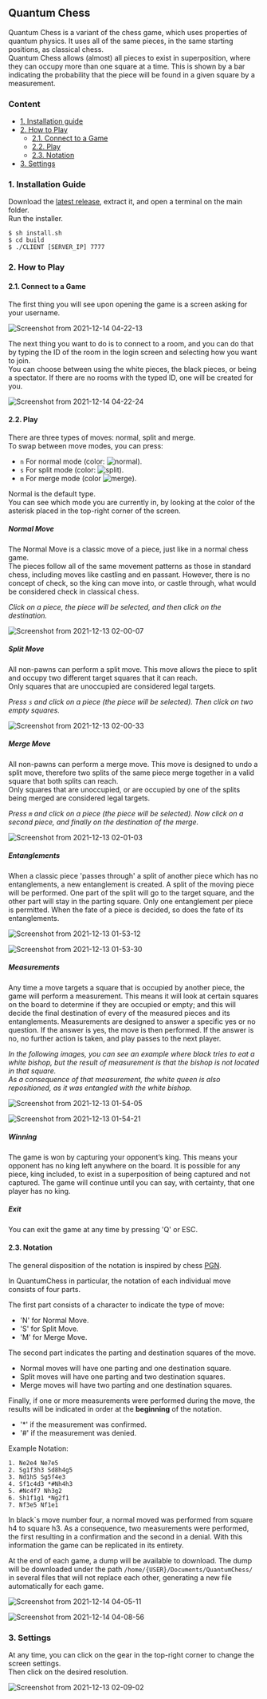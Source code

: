 ## Quantum Chess

Quantum Chess is a variant of the chess game, which uses properties of quantum physics. It uses all of the same pieces, in the same starting positions, as classical chess.\
Quantum Chess allows (almost) all pieces to exist in superposition, where they can occupy more than one square at a time. This is shown by a bar indicating the probability that the piece will be found in a given square by a measurement.

### Content

* [1. Installation guide](#1-installation-guide)
* [2. How to Play](#2-how-to-play)
  * [2.1. Connect to a Game](#21-connect-to-a-game)
  * [2.2. Play](#22-play)
  * [2.3. Notation](#23-notation)
* [3. Settings](#3-settings)

### 1. Installation Guide
Download the [latest release](https://github.com/NicoDeGiacomo/TDP1-TPF/releases/latest), extract it, and open a terminal on the main folder.\
Run the installer.
```shell
$ sh install.sh
$ cd build
$ ./CLIENT [SERVER_IP] 7777
```

### 2. How to Play
#### 2.1. Connect to a Game
The first thing you will see upon opening the game is a screen asking for your username.

![Screenshot from 2021-12-14 04-22-13](https://user-images.githubusercontent.com/11294851/145952105-0e9100e8-0fa1-42c7-86f5-378cc996d0f6.png)

The next thing you want to do is to connect to a room, and you can do that by typing the ID of the room in the login screen and selecting how you want to join.\
You can choose between using the white pieces, the black pieces, or being a spectator. If there are no rooms with the typed ID, one will be created for you.

![Screenshot from 2021-12-14 04-22-24](https://user-images.githubusercontent.com/11294851/145952343-4f01423c-cf03-4df0-93a2-89c574d569de.png)

#### 2.2. Play
There are three types of moves: normal, split and merge.  
To swap between move modes, you can press:
 - `n` For normal mode (color: ![normal](https://via.placeholder.com/15/00ffff/000000?text=+)).
 - `s` For split mode (color: ![split](https://via.placeholder.com/15/fa0fb4/000000?text=+)).
 - `m` For merge mode (color ![merge](https://via.placeholder.com/15/008000/000000?text=+)).

Normal is the default type.\
You can see which mode you are currently in, by looking at the color of the asterisk placed in the top-right corner of the screen.

##### Normal Move
The Normal Move is a classic move of a piece, just like in a normal chess game.\
The pieces follow all of the same movement patterns as those in standard chess, including moves like castling and en passant. However, there is no concept of check, so the king can move into, or castle through, what would be considered check in classical chess.

_Click on a piece, the piece will be selected, and then click on the destination._

![Screenshot from 2021-12-13 02-00-07](https://user-images.githubusercontent.com/11294851/145755023-b90e8673-df0d-4b26-ace4-9778fd9388ea.png)

##### Split Move
All non-pawns can perform a split move. This move allows the piece to split and occupy two different target squares that it can reach.\
Only squares that are unoccupied are considered legal targets.

_Press `s` and click on a piece (the piece will be selected). Then click on two empty squares._

![Screenshot from 2021-12-13 02-00-33](https://user-images.githubusercontent.com/11294851/145755051-8d61c87e-0bcd-4a75-803d-6a997ac67fc5.png)

##### Merge Move
All non-pawns can perform a merge move. This move is designed to undo a split move, therefore two splits of the same piece merge together in a valid square that both splits can reach.\
Only squares that are unoccupied, or are occupied by one of the splits being merged are considered legal targets.

_Press `m` and click on a piece (the piece will be selected). Now click on a second piece, and finally on the destination of the merge._

![Screenshot from 2021-12-13 02-01-03](https://user-images.githubusercontent.com/11294851/145755131-5020a76b-50f7-4197-b7ca-7895c33c7a69.png)

##### Entanglements
When a classic piece 'passes through' a split of another piece which has no entanglements, a new entanglement is created.
A split of the moving piece will be performed. One part of the split will go to the target square, and the other part will stay in the parting square.
Only one entanglement per piece is permitted. When the fate of a piece is decided, so does the fate of its entanglements.

![Screenshot from 2021-12-13 01-53-12](https://user-images.githubusercontent.com/11294851/145754477-887ad41a-b933-4f22-885a-b76e8c35f456.png)

![Screenshot from 2021-12-13 01-53-30](https://user-images.githubusercontent.com/11294851/145754499-66c9eb47-0cc3-4edc-9506-fcb2a21ac45c.png)

##### Measurements
Any time a move targets a square that is occupied by another piece, the game will perform a measurement. This means it will look at certain squares on the board to determine if they are occupied or empty; and this will decide the final destination of every of the measured pieces and its entanglements.
Measurements are designed to answer a specific yes or no question. If the answer is yes, the move is then performed. If the answer is no, no further action is taken, and play passes to the next player.

_In the following images, you can see an example where black tries to eat a white bishop, but the result of measurement is that the bishop is not located in that square.\
As a consequence of that measurement, the white queen is also repositioned, as it was entangled with the white bishop._

![Screenshot from 2021-12-13 01-54-05](https://user-images.githubusercontent.com/11294851/145754551-ddd337de-addf-49fe-a737-5d93b004ac8b.png)

![Screenshot from 2021-12-13 01-54-21](https://user-images.githubusercontent.com/11294851/145754571-7c605c21-8105-4b6b-b15a-fdf1870caafa.png)

##### Winning
The game is won by capturing your opponent’s king. This means your opponent has no king left anywhere on the board. It is possible for any piece, king included, to exist in a superposition of being captured and not captured. The game will continue until you can say, with certainty, that one player has no king.

##### Exit
You can exit the game at any time by pressing 'Q' or ESC.

#### 2.3. Notation
The general disposition of the notation is inspired by chess [PGN](https://en.wikipedia.org/wiki/Portable_Game_Notation).

In QuantumChess in particular, the notation of each individual move consists of four parts.

The first part consists of a character to indicate the type of move:
- 'N' for Normal Move.
- 'S' for Split Move.
- 'M' for Merge Move.

The second part indicates the parting and destination squares of the move.
- Normal moves will have one parting and one destination square.
- Split moves will have one parting and two destination squares.
- Merge moves will have two parting and one destination squares.

Finally, if one or more measurements were performed during the move, the results will be indicated in order at the **beginning** of the notation.
- '\*' if the measurement was confirmed.
- '#' if the measurement was denied.

Example Notation:
```
1. Ne2e4 Ne7e5
2. Sg1f3h3 Sd8h4g5
3. Nd1h5 Sg5f4e3
4. Sf1c4d3 *#Nh4h3
5. #Nc4f7 Nh3g2
6. Sh1f1g1 *Ng2f1
7. Nf3e5 Nf1e1
```
In black`s move number four, a normal moved was performed from square h4 to square h3. As a consequence, two measurements were performed, the first resulting in a confirmation and the second in a denial. With this information the game can be replicated in its entirety.

At the end of each game, a dump will be available to download. The dump will be downloaded under the path `/home/{USER}/Documents/QuantumChess/` in several files that will not replace each other, generating a new file automatically for each game.

![Screenshot from 2021-12-14 04-05-11](https://user-images.githubusercontent.com/11294851/145949362-ba0576b8-b9cf-491f-98e0-9ef61ea6bbd2.png)

![Screenshot from 2021-12-14 04-08-56](https://user-images.githubusercontent.com/11294851/145949763-1105401c-965f-4288-a979-0a1b8ff4febb.png)

### 3. Settings
At any time, you can click on the gear in the top-right corner to change the screen settings.\
Then click on the desired resolution.

![Screenshot from 2021-12-13 02-09-02](https://user-images.githubusercontent.com/11294851/145755830-25386caf-a313-4311-9e80-975f3b56cf5d.png)
